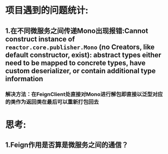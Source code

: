 # 项目遇到的问题统计:

## 1.在不同微服务之间传递Mono<T>出现报错:Cannot construct instance of `reactor.core.publisher.Mono` (no Creators, like default constructor, exist): abstract types either need to be mapped to concrete types, have custom deserializer, or contain additional type information

### 解决方法：在FeignClient处直接对Mono进行解包即直接以泛型对应的类作为返回类在最后可以重新打包回去







# 思考:

## 1.Feign作用是否算是微服务之间的通信？
